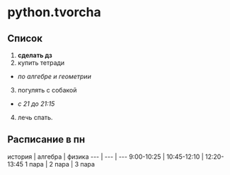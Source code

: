 # python.tvorcha
<a name="list"><h2>Список</h2></a>
1. __сделать дз__
2. купить тетради
* _по алгебре и геометрии_
3. погулять с собакой
* _с 21 до 21:15_
4. лечь спать.
  
<a name="schedule"><h2>Расписание в пн</h2></a>
  история | алгебра | физика
--- | --- | ---
9:00-10:25 | 10:45-12:10 | 12:20-13:45
1 пара | 2 пара | 3 пара

